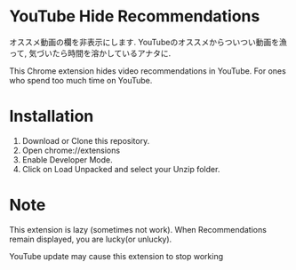 # YouTube Hide Recommendations

オススメ動画の欄を非表示にします.
YouTubeのオススメからついつい動画を漁って, 気づいたら時間を溶かしているアナタに.

This Chrome extension hides video recommendations in YouTube.
For ones who spend too much time on YouTube.

# Installation

1. Download or Clone this repository.
1. Open chrome://extensions
1. Enable Developer Mode.
1. Click on Load Unpacked and select your Unzip folder.

# Note
This extension is lazy (sometimes not work).
When Recommendations remain displayed, you are lucky(or unlucky).

YouTube update may cause this extension to stop working
